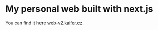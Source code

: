 # My personal web built with next.js

You can find it here [web-v2.kaifer.cz](https://v2.web.kaifer.cz).